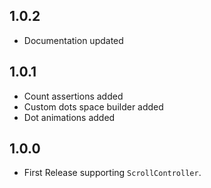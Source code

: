 ## 1.0.2

- Documentation updated

## 1.0.1

- Count assertions added
- Custom dots space builder added
- Dot animations added

## 1.0.0

- First Release supporting `ScrollController`.
